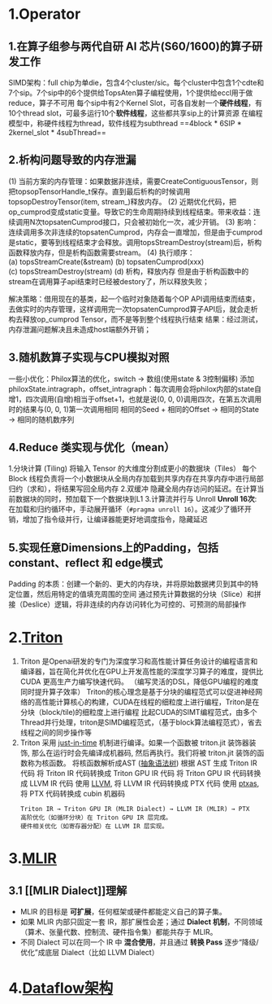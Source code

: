 # 1.Operator
## 1.在算子组参与两代自研 AI 芯片(S60/1600)的算子研发工作
SIMD架构：full chip为单die，包含4个cluster/sic。每个cluster中包含1个cdte和7个sip。7个sip中的6个提供给TopsAten算子编程使用，1个提供给eccl用于做reduce，算子不可用
每个sip中有2个Kernel Slot，可各自发射一个**硬件线程**，有10个thread slot，可最多运行10个**软件线程**，这些都共享sip上的计算资源
在编程模型中，称硬件线程为thread，软件线程为subthread
==4block * 6SIP * 2kernel_slot * 4subThread==
## 2.析构问题导致的内存泄漏
(1) 当前方案的内存管理：如果数据非连续，需要CreateContiguousTensor，则把topsopTensorHandle_t保存。直到最后析构的时候调用topsopDestroyTensor(item, stream_)释放内存。
(2) 近期优化代码，把op_cumprod变成static变量。导致它的生命周期持续到线程结束。带来收益：连续调用N次topsatenCumprod接口，只会被初始化一次，减少开销。
(3) 影响：连续调用多次非连续的topsatenCumprod，内存会一直增加，但是由于cumprod是static，要等到线程结束才会释放。调用topsStreamDestroy(stream)后，析构函数释放内存，但是析构函数需要stream。
(4) 执行顺序：
	(a) topsStreamCreate(&stream)
	(b) topsatenCumprod(xxx)
	(c) topsStreamDestroy(stream)
	(d) 析构，释放内存
但是由于析构函数中的stream在调用算子api结束时已经被destory了，所以释放失败；

解决策略：借用现在的基类，起一个临时对象随着每个OP API调用结束而结束，去做实时的内存管理，这样调用完一次topsatenCumprod算子API后，就会走析构去释放op_cumprod Tensor，而不是等到整个线程执行结束
结果：经过测试，内存泄漏问题解决且未造成host端额外开销；
## 3.随机数算子实现与CPU模拟对照
一些小优化：Philox算法的优化，switch -> 数组(使用state & 3控制偏移)
添加philoxState.intragraph，offset_intragraph：每次调用会将philox内部的state自增1，四次调用(自增)相当于offset+1，也就是说(0, 0, 0)调用四次，在第五次调用时的结果与(0, 0, 1)第一次调用相同
相同的Seed + 相同的Offset → 相同的State → 相同的随机数序列
## 4.Reduce 类实现与优化（mean）
1.分块计算 (Tiling)
将输入 Tensor 的大维度分割成更小的数据块（Tiles）
每个 Block 线程负责将一个小数据块从​​全局内存​​加载到​​共享内存​​
在共享内存中进行局部归约（求和），将结果写回全局内存
2.双缓冲
隐藏全局内存访问的延迟。在计算当前数据块的同时，预加载下一个数据块到L1
3.计算流并行与 Unroll​
**Unroll 16次​**​: 在加载和归约循环中，手动展开循环（`#pragma unroll 16`）。这减少了循环开销，增加了指令级并行，让编译器能更好地调度指令，隐藏延迟
## 5.实现任意Dimensions上的Padding，包括constant、reflect 和 edge模式
Padding 的本质：​创建一个新的、更大的内存块，并将原始数据拷贝到其中的特定位置，然后用特定的值填充周围的空间
通过预先计算数据的分块（Slice）和拼接（Deslice）逻辑，将非连续的内存访问转化为可控的、可预测的局部操作


# 2.[Triton](https://github.com/tfruan2000/tfruan2000.github.io/blob/main/_posts/Triton/2024-04-11-triton-survey.md)
1. Triton 是Openai研发的专门为深度学习和高性能计算任务设计的编程语言和编译器，旨在简化并优化在GPU上开发高性能的深度学习算子的难度，提供比CUDA 更高生产力编写快速代码。 （编写灵活的DSL，降低GPU编程的难度同时提升算子效率） Triton的核心理念是基于分块的编程范式可以促进神经网络的高性能计算核心的构建，CUDA在线程的细粒度上进行编程，Triton是在分块（block/tile)的细粒度上进行编程
   比起CUDA的SIMT编程范式，由多个Thread并行处理，triton是SIMD编程范式，（基于block算法编程范式），省去线程之间的同步操作等
2. Triton 采用 [just-in-time](https://link.zhihu.com/?target=https%3A//en.wikipedia.org/wiki/Just-in-time_compilation) 机制进行编译。如果一个函数被 triton.jit 装饰器装饰, 那么在运行时会先编译成机器码, 然后再执行。我们将被 triton.jit 装饰的函数称为核函数。
   将核函数解析成AST ([抽象语法树](https://zhida.zhihu.com/search?q=%E6%8A%BD%E8%B1%A1%E8%AF%AD%E6%B3%95%E6%A0%91&zhida_source=entity&is_preview=1)) 
   根据 AST 生成 Triton IR 代码 
   将 Triton IR 代码转换成 Triton GPU IR 代码 
   将 Triton GPU IR 代码转换成 LLVM IR 代码 
   使用 [LLVM](https://link.zhihu.com/?target=https%3A//github.com/llvm/llvm-project), 将 LLVM IR 代码转换成 PTX 代码
   使用 [ptxas](https://link.zhihu.com/?target=https%3A//docs.nvidia.com/cuda/parallel-thread-execution/index.html), 将 PTX 代码转换成 cubin 机器码
   ```
   Triton IR → Triton GPU IR (MLIR Dialect) → LLVM IR (MLIR) → PTX
   高阶优化​​（如循环分块）在 Triton GPU IR 层完成。
   硬件相关优化​​（如寄存器分配）在 LLVM IR 层实现。
   ```
   

# 3.[MLIR](https://github.com/tfruan2000/tfruan2000.github.io/blob/main/_posts/MLIR/2023-06-22-mlir-survey.md)
## 3.1 [[MLIR Dialect]]理解
 - MLIR 的目标是 **可扩展**，任何框架或硬件都能定义自己的算子集。
- 如果 MLIR 内部只固定一套 IR，那扩展性会差；通过 **Dialect 机制**，不同领域（算术、张量代数、控制流、硬件指令集）都能共存于 MLIR。
- 不同 Dialect 可以在同一个 IR 中 **混合使用**，并且通过 **转换 Pass** 逐步“降级/优化”成底层 Dialect（比如 LLVM Dialect）
# 4.[Dataflow架构](https://mp.weixin.qq.com/s/q0Q15nbwbDU_8BGbH5l5LA)

